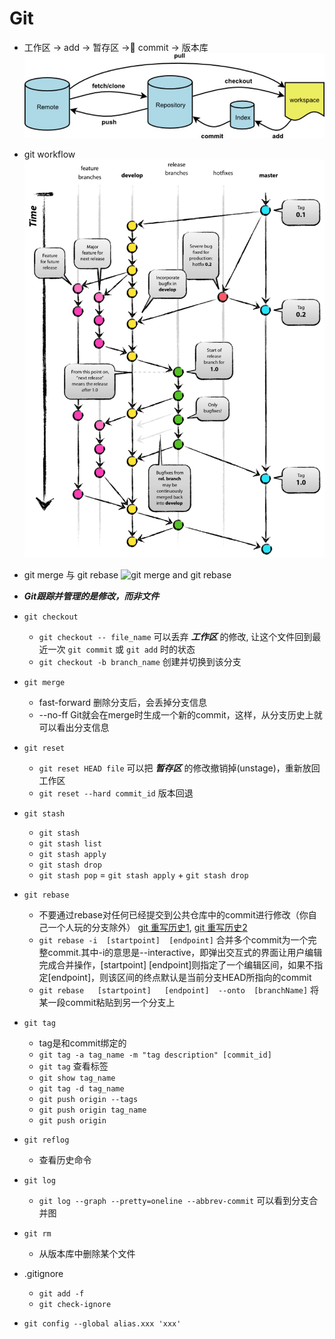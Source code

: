 # Git
- 工作区 -> add -> 暂存区 -> commit -> 版本库
   ![git command](git_command.jpg)
- git workflow
   ![git workflow](git_flow.png)
- git merge 与 git rebase
   ![git merge and git rebase](https://img-my.csdn.net/uploads/201206/14/1339683149_4793.jpg)

- ***Git跟踪并管理的是修改，而非文件***
- `git checkout` 
   - `git checkout -- file_name` 可以丢弃 ***工作区*** 的修改, 让这个文件回到最近一次 `git commit` 或 `git add` 时的状态
   - `git checkout -b branch_name` 创建并切换到该分支
- `git merge`
   - fast-forward 删除分支后，会丢掉分支信息
   - --no-ff Git就会在merge时生成一个新的commit，这样，从分支历史上就可以看出分支信息
- `git reset`
   - `git reset HEAD file` 可以把 ***暂存区*** 的修改撤销掉(unstage)，重新放回工作区
   - `git reset --hard commit_id` 版本回退
- `git stash`
   - `git stash`
   - `git stash list`
   - `git stash apply`
   - `git stash drop`
   - `git stash pop` = `git stash apply` + `git stash drop`
- `git rebase`
   - 不要通过rebase对任何已经提交到公共仓库中的commit进行修改（你自己一个人玩的分支除外）
   [git 重写历史1](https://git-scm.com/book/zh/v1/Git-工具-重写历史),
   [git 重写历史2](https://thoughtbot.com/blog/git-interactive-rebase-squash-amend-rewriting-history)
   - `git rebase -i  [startpoint]  [endpoint]` 合并多个commit为一个完整commit.其中-i的意思是--interactive，即弹出交互式的界面让用户编辑完成合并操作，[startpoint]  [endpoint]则指定了一个编辑区间，如果不指定[endpoint]，则该区间的终点默认是当前分支HEAD所指向的commit
   - `git rebase   [startpoint]   [endpoint]  --onto  [branchName]` 将某一段commit粘贴到另一个分支上
- `git tag`
   - tag是和commit绑定的
   - `git tag -a tag_name -m "tag description" [commit_id]`
   - `git tag` 查看标签
   - `git show tag_name`
   - `git tag -d tag_name`
   - `git push origin --tags`
   - `git push origin tag_name`
   - `git push origin `
- `git reflog`
   - 查看历史命令
- `git log`
   - `git log --graph --pretty=oneline --abbrev-commit` 可以看到分支合并图
- `git rm`
   - 从版本库中删除某个文件
- .gitignore
   - `git add -f`
   - `git check-ignore`
- `git config --global alias.xxx 'xxx'`